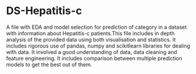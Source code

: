 # DS-Hepatitis-c
A file with EDA and model selection for prediction of category in a dataset with information about Hepatitis-c patients.This file includes in depth analysis of the provided data using both visualisation and statistics. It includes rigorous use of pandas, numpy and scikitlearn libraries for dealing with data. It involved a good understanding of data, data cleaning and feature engineering. It includes comparison between multiple prediction models to get the best out of them.
